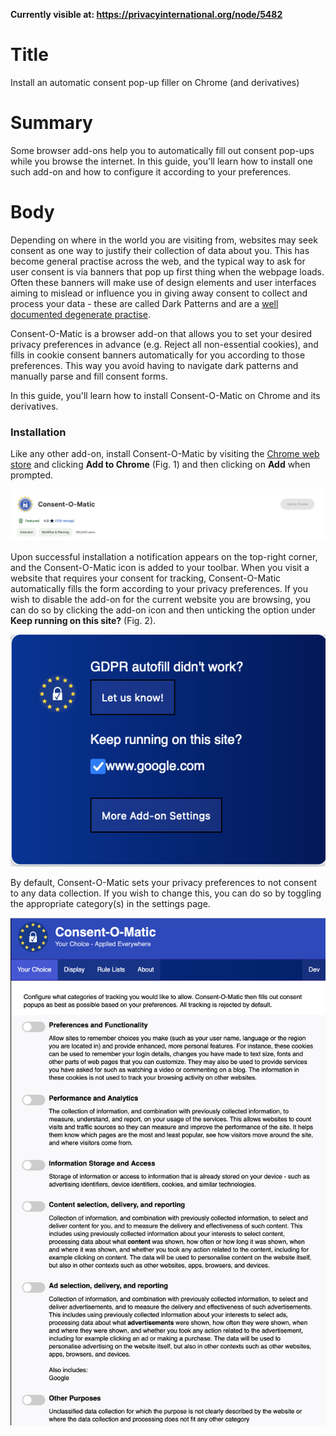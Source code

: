 **Currently visible at: https://privacyinternational.org/node/5482**


# Title  #
Install an automatic consent pop-up filler on Chrome (and derivatives)

# Summary #
Some browser add-ons help you to automatically fill out consent pop-ups while you browse the internet. In this guide, you'll learn how to install one such add-on and how to configure it according to your preferences.

# Body #

Depending on where in the world you are visiting from, websites may seek consent as one way to justify their collection of data about you. This has become general practise across the web, and the typical way to ask for user consent is via banners that pop up first thing when the webpage loads. Often these banners will make use of design elements and user interfaces aiming to mislead or influence you in giving away consent to collect and process your data - these are called Dark Patterns and are a [well documented degenerate practise][2].

Consent-O-Matic is a browser add-on that allows you to set your desired privacy preferences in advance (e.g. Reject all non-essential cookies), and fills in cookie consent banners automatically for you according to those preferences. This way you avoid having to navigate dark patterns and manually parse and fill consent forms.

In this guide, you'll learn how to install Consent-O-Matic on Chrome and its derivatives.

### Installation ###
Like any other add-on, install Consent-O-Matic by visiting the [Chrome web store][1] and clicking **Add to Chrome** (Fig. 1) and then clicking on **Add** when prompted.

![Fig. 1: Download Consent-O-Matic](../../images/Chrome/consent-o-matic-add.png?raw=true)

Upon successful installation a notification appears on the top-right corner, and the Consent-O-Matic icon is added to your toolbar. When you visit a website that requires your consent for tracking, Consent-O-Matic automatically fills the form according to your privacy preferences. If you wish to disable the add-on for the current website you are browsing, you can do so by clicking the add-on icon and then unticking the option under **Keep running on this site?**  (Fig. 2).

![Fig. 2: Consent-O-Matic pop-up interface](../../images/Firefox/consent-o-matic-popup.png?raw=true)

By default, Consent-O-Matic sets your privacy preferences to not consent to any data collection. If you wish to change this, you can do so by toggling the appropriate category(s) in the settings page.

![Fig. 4: Consent-O-Matic settings page](../../images/Firefox/consent-o-matic-preferences.png?raw=true)

[1]: https://chromewebstore.google.com/detail/consent-o-matic/mdjildafknihdffpkfmmpnpoiajfjnjd
[2]: https://www.cookieyes.com/blog/dark-patterns-in-cookie-consent/
